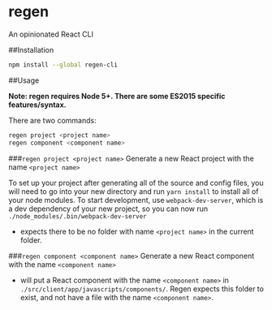 # regen
An opinionated React CLI

##Installation

```bash
npm install --global regen-cli
```

##Usage

**Note: regen requires Node 5+. There are some ES2015 specific features/syntax.**

There are two commands:

```bash
regen project <project name>
regen component <component name>
```

###`regen project <project name>`
Generate a new React project with the name `<project name>`

To set up your project after generating all of the source and config files,
you will need to go into your new directory and run `yarn install` to install
all of your node modules. To start development, use `webpack-dev-server`, which
is a dev dependency of your new project, so you can now run
`./node_modules/.bin/webpack-dev-server`
- expects there to be no folder with name `<project name>`
in the current folder.

###`regen component <component name>`
Generate a new React component with the name `<component name>`
- will put a React component with the name `<component name>`
in `./src/client/app/javascripts/components/`. Regen expects this folder to exist,
and not have a file with the name `<component name>`.
